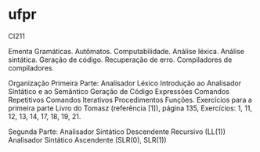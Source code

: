 ufpr
====

CI211

Ementa
    Gramáticas. Autômatos. Computabilidade. Análise léxica. Análise sintática. Geração de código. Recuperação de erro. Compiladores de compiladores.

Organização
Primeira Parte:
    Analisador Léxico
    Introdução ao Analisador Sintático e ao Semântico
    Geração de Código
        Expressões
        Comandos Repetitivos
        Comandos Iterativos
        Procedimentos
        Funções.
    Exercícios para a primeira parte
        Livro do Tomasz (referência [1]), página 135, Exercícios: 1, 11, 12, 13, 14, 17, 18, 19, 21.

Segunda Parte:
    Analisador Sintático Descendente Recursivo (LL(1))
    Analisador Sintático Ascendente (SLR(0), SLR(1))

